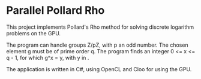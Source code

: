 # Parallel Pollard Rho

This project implements Pollard's Rho method for solving discrete logarithm problems on the GPU.

The program can handle groups Z/pZ, with p an odd number. The chosen element g must be of prime order q.
The program finds an integer 0 <= x <= q - 1, for which g^x = y, with y in <g>.

The application is written in C#, using OpenCL and Cloo for using the GPU.
